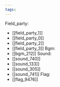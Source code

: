 ```yaml
---
tags:
---
```

Field_party:
- [[field_party_1]]
- [[field_party_0]]
- [[field_party_2]]
- [[field_party_3]]
Bgm:
- [[bgm_212]]
Sound:
- [[sound_740]]
- [[sound_133]]
- [[sound_305]]
- [[sound_741]]
Flag:
- [[flag_9476]]
